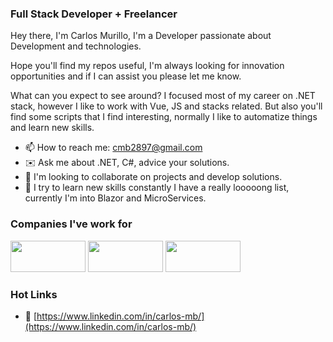 ### Full Stack Developer + Freelancer

Hey there, I'm Carlos Murillo, I'm a Developer passionate about Development and technologies. 

Hope you'll find my repos useful, I'm always looking for innovation opportunities and if I can assist you please let me know.

What can you expect to see around? I focused most of my career on .NET stack, however I like to work with Vue, JS and stacks related. But also you'll find some scripts that I find interesting, normally I like to automatize things and learn new skills.

- 📫 How to reach me: [cmb2897@gmail.com](mailto:cmb2897@gmail.com)
- ✉️ Ask me about .NET, C#, advice your solutions.
- 👯 I'm looking to collaborate on projects and develop solutions.
- 🌳 I try to learn new skills constantly I have a really looooong list, currently I'm into Blazor and MicroServices.

### Companies I've work for
<a href="https://gorillalogic.com/"><image width="120px" height="50px" src="https://github.com/user-attachments/assets/d30a5481-dcc8-4f5c-9f2c-f34bcf7e47f4" /></a>
<a href="https://www.growthaccelerationpartners.com/"><image width="120px" height="50px" src="https://github.com/user-attachments/assets/6d4931bb-636a-4e7a-9049-82857b9a25c7" /></a>
<a href="https://www.ey.com/en_gl"><image width="120px" height="50px" src="https://github.com/user-attachments/assets/1823d050-97b2-425f-a734-82d58f6c2c32" /></a>

### Hot Links
- 💼 [https://www.linkedin.com/in/carlos-mb/](https://www.linkedin.com/in/carlos-mb/)
